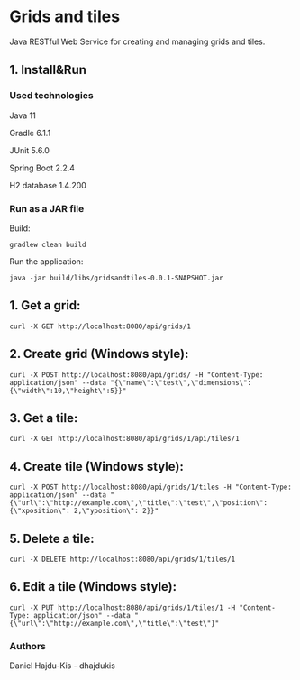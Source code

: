 # Grids and tiles
Java RESTful Web Service for creating and managing grids and tiles.

## 1. Install&Run

### Used technologies

Java 11

Gradle 6.1.1

JUnit 5.6.0

Spring Boot 2.2.4

H2 database 1.4.200

### Run as a JAR file

Build:

`gradlew clean build`

Run the application:

`java -jar build/libs/gridsandtiles-0.0.1-SNAPSHOT.jar`

## 1. Get a grid:

`curl -X GET http://localhost:8080/api/grids/1`

## 2. Create grid (Windows style):

`curl -X POST http://localhost:8080/api/grids/ -H "Content-Type: application/json" --data "{\"name\":\"test\",\"dimensions\":{\"width\":10,\"height\":5}}"`

## 3. Get a tile:

`curl -X GET http://localhost:8080/api/grids/1/api/tiles/1`

## 4. Create tile (Windows style):

`curl -X POST http://localhost:8080/api/grids/1/tiles -H "Content-Type: application/json" --data "{\"url\":\"http://example.com\",\"title\":\"test\",\"position\":{\"xposition\": 2,\"yposition\": 2}}"`

## 5. Delete a tile:

`curl -X DELETE http://localhost:8080/api/grids/1/tiles/1`

## 6. Edit a tile (Windows style):

`curl -X PUT http://localhost:8080/api/grids/1/tiles/1 -H "Content-Type: application/json" --data "{\"url\":\"http://example.com\",\"title\":\"test\"}"`

### Authors
Daniel Hajdu-Kis - dhajdukis
